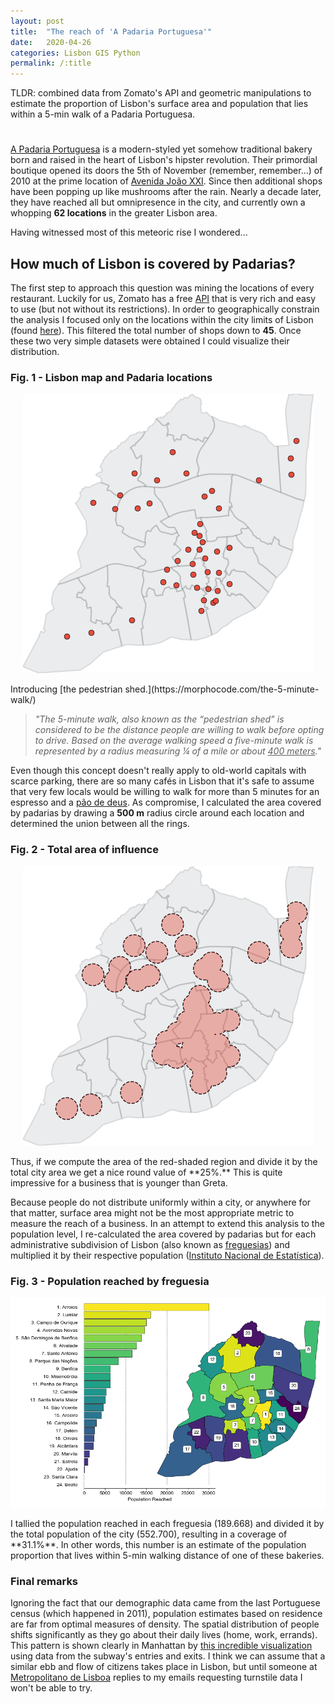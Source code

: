 ```yaml
---
layout: post
title:  "The reach of 'A Padaria Portuguesa'"
date:   2020-04-26
categories: Lisbon GIS Python
permalink: /:title
---
```

TLDR: combined data from Zomato's API and geometric manipulations to estimate the proportion of Lisbon's surface area and population that lies within a 5-min walk of a Padaria Portuguesa. 

<h1 id="posts-label"></h1>

[A Padaria Portuguesa](https://www.apadariaportuguesa.pt/) is a modern-styled yet somehow traditional bakery born and raised in the heart of Lisbon's hipster revolution. Their primordial boutique opened its doors the 5th of November (remember, remember...) of 2010 at the prime location of [Avenida João XXI](https://goo.gl/maps/dSrT1qnjpWMwwu4M6). Since then additional shops have been popping up like mushrooms after the rain. Nearly a decade later, they have reached all but omnipresence in the city, and currently own a whopping **62 locations** in the greater Lisbon area.

Having witnessed most of this meteoric rise I wondered... 

## How much of Lisbon is covered by Padarias?

The first step to approach this question was mining the locations of every restaurant. Luckily for us, Zomato has a free [API](https://developers.zomato.com/api) that is very rich and easy to use (but not without its restrictions). In order to geographically constrain the analysis I focused only on the locations within the city limits of Lisbon (found [here](http://geodados.cm-lisboa.pt/datasets/freguesias-2012)). This filtered the total number of shops down to **45**. Once these two very simple datasets were obtained I could visualize their distribution.

### Fig. 1 - Lisbon map and Padaria locations

<p align="center">
  <img src="/assets/posts/padarias/basemap_locations.png" />
</p>
Introducing [the pedestrian shed.](https://morphocode.com/the-5-minute-walk/)

> *"The 5-minute walk, also known as the “pedestrian shed” is considered to be the distance people are willing to walk before opting to drive. Based on the average walking speed a five-minute walk is represented by a radius measuring ¼ of a mile or about <u>400 meters</u>."*

Even though this concept doesn't really apply to old-world capitals with scarce parking, there are so many cafés in Lisbon that it's safe to assume that very few locals would be willing to walk for more than 5 minutes for an espresso and a [pão de deus](https://nit.pt/buzzfood/cafes-e-bares/a-receita-do-famoso-pao-de-deus-da-padaria-portuguesa-que-pode-fazer-em-casa). As compromise, I calculated the area covered by padarias by drawing a **500 m** radius circle around each location and determined the union between all the rings.

### Fig. 2 - Total area of influence

<p align="center">
  <img src="/assets/posts/padarias/area_difference.png" />
</p>
Thus, if we compute the area of the red-shaded region and divide it by the total city area we get a nice round value of **25%.** This is quite impressive for a business that is younger than Greta.

Because people do not distribute uniformly within a city, or anywhere for that matter, surface area might not be the most appropriate metric to measure the reach of a business. In an attempt to extend this analysis to the population level, I re-calculated the area covered by padarias but for each administrative subdivision of Lisbon (also known as [freguesias](https://pt.wikipedia.org/wiki/Lista_de_freguesias_de_Lisboa)) and multiplied it by their respective population ([Instituto Nacional de Estatística](https://censos.ine.pt/xportal/xmain?xpid=CENSOS&xpgid=censos_quadros)). 

### Fig. 3 - Population reached by freguesia

<p align="center">
  <img src="/assets/posts/padarias/population_reached.png" />
</p>
I tallied the population reached in each freguesia (189.668) and divided it by the total population of the city (552.700), resulting in a coverage of **31.1%**.  In other words, this number is an estimate of the population proportion that lives within 5-min walking distance of one of these bakeries.

### Final remarks

Ignoring the fact that our demographic data came from the last Portuguese census (which happened in 2011), population estimates based on residence are far from optimal measures of density. The spatial distribution of people shifts significantly as they go about their daily lives (home, work, errands). This pattern is shown clearly in Manhattan by [this incredible visualization](https://manpopex.us/) using data from the subway's entries and exits. I think we can assume that a similar ebb and flow of citizens takes place in Lisbon, but until someone at [Metropolitano de Lisboa](https://www.metrolisboa.pt/) replies to my emails requesting turnstile data I won't be able to try.
